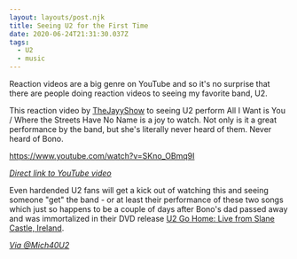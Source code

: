 ```yaml
---
layout: layouts/post.njk
title: Seeing U2 for the First Time
date: 2020-06-24T21:31:30.037Z
tags:
  - U2
  - music
---
```

Reaction videos are a big genre on YouTube and so it's no surprise that there are people doing reaction videos to seeing my favorite band, U2.

This reaction video by [TheJayyShow](https://www.youtube.com/channel/UChvrXWHYgybT-2sYL-TEUig) to seeing U2 perform All I Want is You / Where the Streets Have No Name is a joy to watch. Not only is it a great performance by the band, but she's literally never heard of them. Never heard of Bono.

https://www.youtube.com/watch?v=SKno_OBmq9I

*[Direct link to YouTube video](https://www.youtube.com/watch?v=SKno_OBmq9I)*

Even hardended U2 fans will get a kick out of watching this and seeing someone "get" the band - or at least their performance of these two songs which just so happens to be a couple of days after Bono's dad passed away and was immortalized in their DVD release [U2 Go Home: Live from Slane Castle, Ireland](https://amzn.to/2Vj4LIC).

*[Via @Mich40U2](https://twitter.com/mich40u2/status/1275779027291328513)*